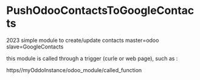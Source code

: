# PushOdooContactsToGoogleContacts
2023 simple module to create/update contacts master=odoo slave=GoogleContacts



this module is called through a trigger (curle or web page), such as : 

https//myOddoInstance/odoo_module/called_function
